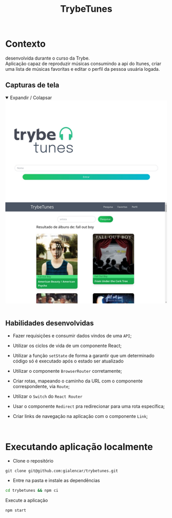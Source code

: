 <h1 align="center">TrybeTunes</h1> <br>

# Contexto

desenvolvida durante o curso da Trybe.<br>
Aplicação capaz de reproduzir músicas consumindo a api do Itunes, criar uma lista de músicas favoritas e editar o perfil da pessoa usuária logada.

## Capturas de tela
<details open>
  <summary> Expandir / Colapsar </summary>
  <img src="./assets/login-screen.jpg">
  <img src="./assets/search-screen.jpg">
</details>

<br>

## Habilidades desenvolvidas

- Fazer requisições e consumir dados vindos de uma `API`;

- Utilizar os ciclos de vida de um componente React;

- Utilizar a função `setState` de forma a garantir que um determinado código só é executado após o estado ser atualizado

- Utilizar o componente `BrowserRouter` corretamente;

- Criar rotas, mapeando o caminho da URL com o componente correspondente, via `Route`;

- Utilizar o `Switch` do `React Router`

- Usar o componente `Redirect` pra redirecionar para uma rota específica;

- Criar links de navegação na aplicação com o componente `Link`;

<br>

# Executando aplicação localmente

- Clone o repositório

```
git clone git@github.com:gialencar/trybetunes.git
```

- Entre na pasta e instale as dependências

```bash
cd trybetunes && npm ci
```

Execute a aplicação

```
npm start
```
